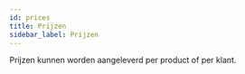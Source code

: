 ```yaml
---
id: prices
title: Prijzen
sidebar_label: Prijzen
---
```


Prijzen kunnen worden aangeleverd per product of per klant.